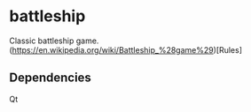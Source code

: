 battleship
==========

Classic battleship game.
(https://en.wikipedia.org/wiki/Battleship_%28game%29)[Rules]

Dependencies
------------

Qt
